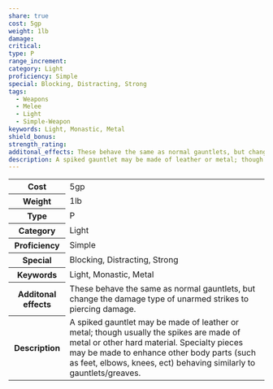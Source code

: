 ```yaml
---
share: true
cost: 5gp
weight: 1lb
damage: 
critical: 
type: P
range_increment: 
category: Light
proficiency: Simple
special: Blocking, Distracting, Strong
tags:
  - Weapons
  - Melee
  - Light
  - Simple-Weapon
keywords: Light, Monastic, Metal
shield_bonus: 
strength_rating: 
additonal_effects: These behave the same as normal gauntlets, but change the damage type of unarmed strikes to piercing damage.
description: A spiked gauntlet may be made of leather or metal; though usually the spikes are made of metal or other hard material. Specialty pieces may be made to enhance other body parts (such as feet, elbows, knees, ect) behaving similarly to gauntlets/greaves.
---
```


<p><span style="overflow-x: auto;"><table><tbody><tr><th>Cost</th><td>5gp</td></tr><tr><th>Weight</th><td>1lb</td></tr><tr><th>Type</th><td>P</td></tr><tr><th>Category</th><td>Light</td></tr><tr><th>Proficiency</th><td>Simple</td></tr><tr><th>Special</th><td>Blocking, Distracting, Strong</td></tr><tr><th>Keywords</th><td>Light, Monastic, Metal</td></tr><tr><th>Additonal effects</th><td>These behave the same as normal gauntlets, but change the damage type of unarmed strikes to piercing damage.</td></tr><tr><th>Description</th><td>A spiked gauntlet may be made of leather or metal; though usually the spikes are made of metal or other hard material. Specialty pieces may be made to enhance other body parts (such as feet, elbows, knees, ect) behaving similarly to gauntlets/greaves.</td></tr></tbody></table></span></p>

